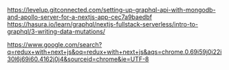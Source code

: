 https://levelup.gitconnected.com/setting-up-graphql-api-with-mongodb-and-apollo-server-for-a-nextjs-app-cec7a9baedbf
https://hasura.io/learn/graphql/nextjs-fullstack-serverless/intro-to-graphql/3-writing-data-mutations/

https://www.google.com/search?q=redux+with+next+js&oq=redux+with+next+js&aqs=chrome.0.69i59j0i22i30l6j69i60.4162j0j4&sourceid=chrome&ie=UTF-8